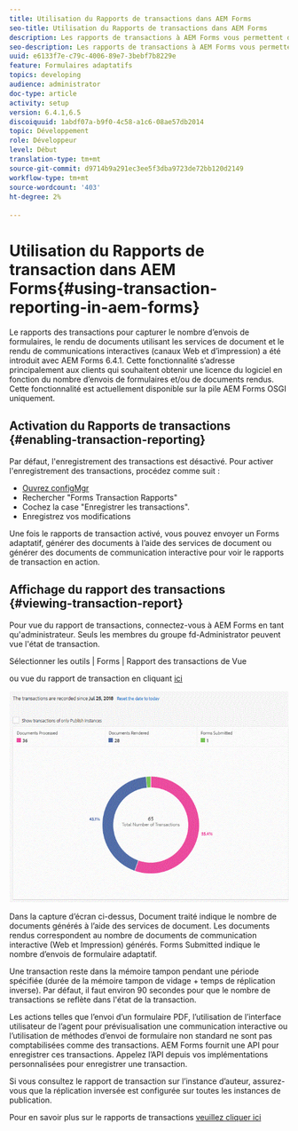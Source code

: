 ```yaml
---
title: Utilisation du Rapports de transactions dans AEM Forms
seo-title: Utilisation du Rapports de transactions dans AEM Forms
description: Les rapports de transactions à AEM Forms vous permettent de conserver le décompte de toutes les transactions effectuées depuis une date spécifiée dans votre déploiement AEM Forms.
seo-description: Les rapports de transactions à AEM Forms vous permettent de conserver le décompte de toutes les transactions effectuées depuis une date spécifiée dans votre déploiement AEM Forms.
uuid: e6133f7e-c79c-4006-89e7-3bebf7b8229e
feature: Formulaires adaptatifs
topics: developing
audience: administrator
doc-type: article
activity: setup
version: 6.4.1,6.5
discoiquuid: 1abdf07a-b9f0-4c58-a1c6-08ae57db2014
topic: Développement
role: Développeur
level: Début
translation-type: tm+mt
source-git-commit: d9714b9a291ec3ee5f3dba9723de72bb120d2149
workflow-type: tm+mt
source-wordcount: '403'
ht-degree: 2%

---
```



# Utilisation du Rapports de transaction dans AEM Forms{#using-transaction-reporting-in-aem-forms}

Le rapports des transactions pour capturer le nombre d’envois de formulaires, le rendu de documents utilisant les services de document et le rendu de communications interactives (canaux Web et d’impression) a été introduit avec AEM Forms 6.4.1. Cette fonctionnalité s’adresse principalement aux clients qui souhaitent obtenir une licence du logiciel en fonction du nombre d’envois de formulaires et/ou de documents rendus. Cette fonctionnalité est actuellement disponible sur la pile AEM Forms OSGI uniquement.

## Activation du Rapports de transactions {#enabling-transaction-reporting}

Par défaut, l&#39;enregistrement des transactions est désactivé. Pour activer l&#39;enregistrement des transactions, procédez comme suit :

* [Ouvrez configMgr](http://localhost:4502/system/console/configMgr)
* Rechercher &quot;Forms Transaction Rapports&quot;
* Cochez la case &quot;Enregistrer les transactions&quot;.
* Enregistrez vos modifications

Une fois le rapports de transaction activé, vous pouvez envoyer un Forms adaptatif, générer des documents à l’aide des services de document ou générer des documents de communication interactive pour voir le rapports de transaction en action.

## Affichage du rapport des transactions {#viewing-transaction-report}

Pour vue du rapport de transactions, connectez-vous à AEM Forms en tant qu&#39;administrateur. Seuls les membres du groupe fd-Administrator peuvent vue l&#39;état de transaction.

Sélectionner les outils | Forms | Rapport des transactions de Vue

ou vue du rapport de transaction en cliquant [ici](http://localhost:4502/mnt/overlay/fd/transaction/gui/content/report.html)

![TransmissionReporting](assets/transactionreporting.gif)

Dans la capture d’écran ci-dessus, Document traité indique le nombre de documents générés à l’aide des services de document. Les documents rendus correspondent au nombre de documents de communication interactive (Web et Impression) générés. Forms Submitted indique le nombre d’envois de formulaire adaptatif.

Une transaction reste dans la mémoire tampon pendant une période spécifiée (durée de la mémoire tampon de vidage + temps de réplication inverse). Par défaut, il faut environ 90 secondes pour que le nombre de transactions se reflète dans l&#39;état de la transaction.

Les actions telles que l’envoi d’un formulaire PDF, l’utilisation de l’interface utilisateur de l’agent pour prévisualisation une communication interactive ou l’utilisation de méthodes d’envoi de formulaire non standard ne sont pas comptabilisées comme des transactions. AEM Forms fournit une API pour enregistrer ces transactions. Appelez l’API depuis vos implémentations personnalisées pour enregistrer une transaction.

Si vous consultez le rapport de transaction sur l’instance d’auteur, assurez-vous que la réplication inversée est configurée sur toutes les instances de publication.

Pour en savoir plus sur le rapports de transactions [veuillez cliquer ici](https://helpx.adobe.com/experience-manager/6-4/forms/using/transaction-reports-overview.html)

